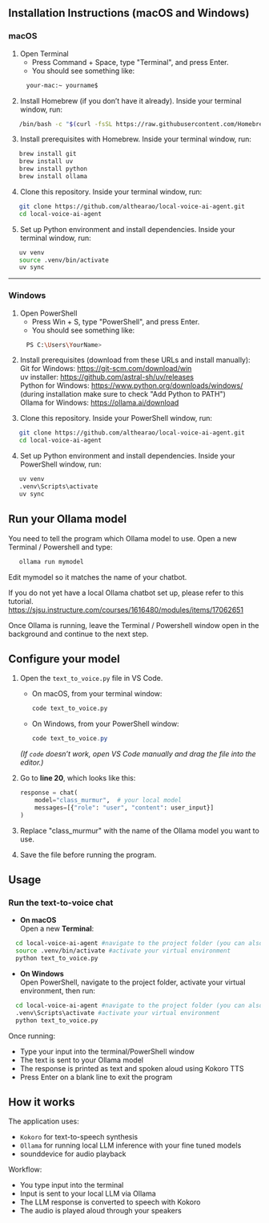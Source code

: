 ## Installation Instructions (macOS and Windows)

### macOS

1. Open Terminal  
   - Press Command + Space, type "Terminal", and press Enter.  
   - You should see something like:  
```bash
     your-mac:~ yourname$
```

2. Install Homebrew (if you don’t have it already). Inside your terminal window, run:  
```bash
   /bin/bash -c "$(curl -fsSL https://raw.githubusercontent.com/Homebrew/install/HEAD/install.sh)"
```

3. Install prerequisites with Homebrew. Inside your terminal window, run:  
```bash
   brew install git  
   brew install uv  
   brew install python  
   brew install ollama  
```

4. Clone this repository. Inside your terminal window, run:  
```bash
   git clone https://github.com/althearao/local-voice-ai-agent.git  
   cd local-voice-ai-agent  
```

5. Set up Python environment and install dependencies. Inside your terminal window, run:  
```bash
   uv venv  
   source .venv/bin/activate  
   uv sync  
```

---

### Windows

1. Open PowerShell  
   - Press Win + S, type "PowerShell", and press Enter.  
   - You should see something like:  
```bash
     PS C:\Users\YourName>
```

2. Install prerequisites (download from these URLs and install manually):  
   Git for Windows: https://git-scm.com/download/win  
   uv installer: https://github.com/astral-sh/uv/releases  
   Python for Windows: https://www.python.org/downloads/windows/  
   (during installation make sure to check "Add Python to PATH")  
   Ollama for Windows: https://ollama.ai/download  

3. Clone this repository. Inside your PowerShell window, run:  
```bash
   git clone https://github.com/althearao/local-voice-ai-agent.git  
   cd local-voice-ai-agent  
```

4. Set up Python environment and install dependencies. Inside your PowerShell window, run:  
```bash
   uv venv  
   .venv\Scripts\activate  
   uv sync  
```

## Run your Ollama model

You need to tell the program which Ollama model to use. Open a new Terminal / Powershell and type:

```bash
   ollama run mymodel
```
Edit mymodel so it matches the name of your chatbot.

If you do not yet have a local Ollama chatbot set up, please refer to this tutorial. https://sjsu.instructure.com/courses/1616480/modules/items/17062651

Once Ollama is running, leave the Terminal / Powershell window open in the background and continue to the next step.

## Configure your model

1. Open the `text_to_voice.py` file in VS Code.  
   - On macOS, from your terminal window:
     ```bash
     code text_to_voice.py
     ```
   - On Windows, from your PowerShell window:
     ```powershell
     code text_to_voice.py
     ```
   *(If `code` doesn’t work, open VS Code manually and drag the file into the editor.)*

2. Go to **line 20**, which looks like this:
   ```python
   response = chat(
       model="class_murmur",  # your local model
       messages=[{"role": "user", "content": user_input}]
   )

3. Replace "class_murmur" with the name of the Ollama model you want to use.

4.	Save the file before running the program.


## Usage

### Run the text-to-voice chat

- **On macOS**  
  Open a new **Terminal**:  
```bash
  cd local-voice-ai-agent #navigate to the project folder (you can also drag and drop)
  source .venv/bin/activate #activate your virtual environment
  python text_to_voice.py
```

- **On Windows**  
  Open PowerShell, navigate to the project folder, activate your virtual environment, then run:
```bash
  cd local-voice-ai-agent #navigate to the project folder (you can also drag and drop)
  .venv\Scripts\activate #activate your virtual environment
  python text_to_voice.py
```
Once running:
	
-   Type your input into the terminal/PowerShell window
-	The text is sent to your Ollama model	
-   The response is printed as text and spoken aloud using Kokoro TTS	
-   Press Enter on a blank line to exit the program


## How it works

The application uses:

- `Kokoro` for text-to-speech synthesis
- `Ollama` for running local LLM inference with your fine tuned models
- sounddevice for audio playback

Workflow:
	
-  You type input into the terminal	
-   Input is sent to your local LLM via Ollama	
-   The LLM response is converted to speech with Kokoro
-   The audio is played aloud through your speakers
